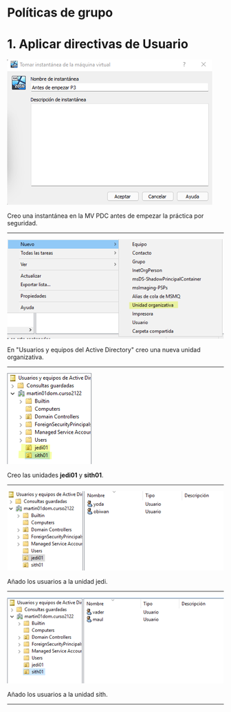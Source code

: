 # Políticas de grupo

# 1. Aplicar directivas de Usuario

![](img/01.png)

Creo una instantánea en la MV PDC antes de empezar la práctica por seguridad.

---

![](img/02.png)

En "Usuarios y equipos del Active Directory" creo una nueva unidad organizativa.

---

![](img/03.png)

Creo las unidades **jedi01** y **sith01**.

---

![](img/04.png)

Añado los usuarios a la unidad jedi.

---

![](img/05.png)

Añado los usuarios a la unidad sith.

---